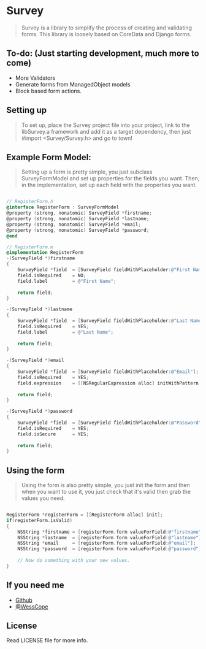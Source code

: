 # Survey

> Survey is a library to simplify the process of creating and validating forms.  This library is loosely based on CoreData and Django forms.

## To-do: (Just starting development, much more to come)
* More Validators
* Generate forms from ManagedObject models
* Block based form actions.

## Setting up
> To set up, place the Survey project file into your project, link to the libSurvey.a framework and add it as a target dependency, then just #import <Survey/Survey.h> and go to town!

## Example Form Model:
> Setting up a form is pretty simple, you just subclass SurveyFormModel and set up properties for the fields you want. Then, in the implementation, set up each field with the properties you want.

```objectivec

// RegisterForm.h
@interface RegisterForm : SurveyFormModel
@property (strong, nonatomic) SurveyField *firstname;
@property (strong, nonatomic) SurveyField *lastname;
@property (strong, nonatomic) SurveyField *email;
@property (strong, nonatomic) SurveyField *password;
@end

// RegisterForm.m
@implementation RegisterForm
-(SurveyField *)firstname
{
    SurveyField *field  = [SurveyField fieldWithPlaceholder:@"First Name"];
    field.isRequired    = NO;
    field.label         = @"First Name";
    
    return field;
}

-(SurveyField *)lastname
{
    SurveyField *field  = [SurveyField fieldWithPlaceholder:@"Last Name"];
    field.isRequired    = YES;
    field.label         = @"Last Name";
    
    return field;
}

-(SurveyField *)email
{
    SurveyField *field  = [SurveyField fieldWithPlaceholder:@"Email"];
    field.isRequired    = YES;
    field.expression    = [[NSRegularExpression alloc] initWithPattern:@"[A-Z0-9a-z._%+-]+@[A-Za-z0-9.-]+\\.[A-Za-z]{2,4}" options:0 error:nil];
    
    return field;
}

-(SurveyField *)password
{
    SurveyField *field  = [SurveyField fieldWithPlaceholder:@"Password"];
    field.isRequired    = YES;
    field.isSecure      = YES;
    
    return field;
}


```

## Using the form
> Using the form is also pretty simple, you just init the form and then when you want to use it, you just check that it's valid then grab the values you need.

```objectivec

RegisterForm *registerForm = [[RegisterForm alloc] init];
if(registerForm.isValid)
{
    NSString *firstname = [registerForm.form valueForField:@"firstname"];
    NSString *lastname  = [registerForm.form valueForField:@"lastname"];
    NSString *email     = [registerForm.form valueForField:@"email"];
    NSString *password  = [registerForm.form valueForField:@"password"];
    
    // Now do something with your new values.
}

```

## If you need me
* [Github](http://www.github.com/wess)
* [@WessCope](http://www.twitter.com/wesscope)

## License
Read LICENSE file for more info.